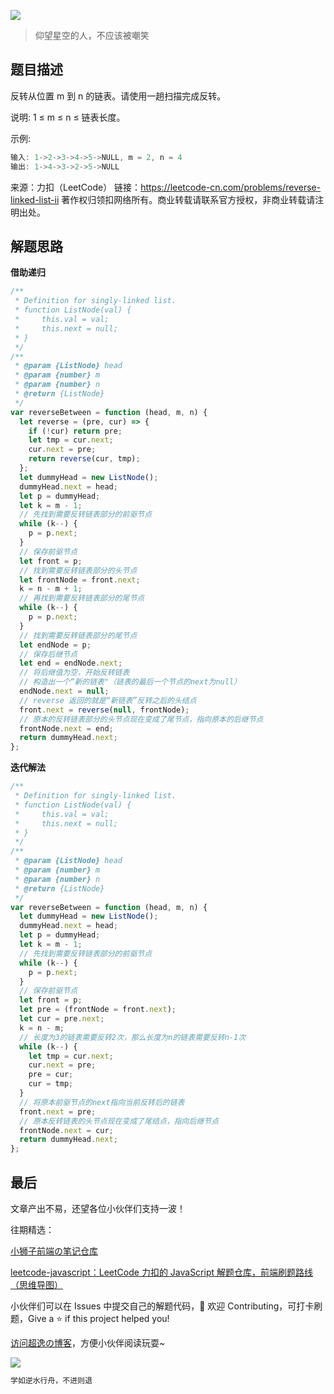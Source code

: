 ![](https://imgconvert.csdnimg.cn/aHR0cHM6Ly9jZG4uanNkZWxpdnIubmV0L2doL2Nob2NvbGF0ZTE5OTkvY2RuL2ltZy8yMDIwMDgyODE0NTUyMS5qcGc?x-oss-process=image/format,png)

> 仰望星空的人，不应该被嘲笑

## 题目描述

反转从位置 m 到 n 的链表。请使用一趟扫描完成反转。

说明:
1 ≤ m ≤ n ≤ 链表长度。

示例:

```javascript
输入: 1->2->3->4->5->NULL, m = 2, n = 4
输出: 1->4->3->2->5->NULL
```

来源：力扣（LeetCode）
链接：https://leetcode-cn.com/problems/reverse-linked-list-ii
著作权归领扣网络所有。商业转载请联系官方授权，非商业转载请注明出处。

## 解题思路

**借助递归**

```javascript
/**
 * Definition for singly-linked list.
 * function ListNode(val) {
 *     this.val = val;
 *     this.next = null;
 * }
 */
/**
 * @param {ListNode} head
 * @param {number} m
 * @param {number} n
 * @return {ListNode}
 */
var reverseBetween = function (head, m, n) {
  let reverse = (pre, cur) => {
    if (!cur) return pre;
    let tmp = cur.next;
    cur.next = pre;
    return reverse(cur, tmp);
  };
  let dummyHead = new ListNode();
  dummyHead.next = head;
  let p = dummyHead;
  let k = m - 1;
  // 先找到需要反转链表部分的前驱节点
  while (k--) {
    p = p.next;
  }
  // 保存前驱节点
  let front = p;
  // 找到需要反转链表部分的头节点
  let frontNode = front.next;
  k = n - m + 1;
  // 再找到需要反转链表部分的尾节点
  while (k--) {
    p = p.next;
  }
  // 找到需要反转链表部分的尾节点
  let endNode = p;
  // 保存后继节点
  let end = endNode.next;
  // 将后继值为空，开始反转链表
  // 构造出一个“新的链表"（链表的最后一个节点的next为null）
  endNode.next = null;
  // reverse 返回的就是“新链表”反转之后的头结点
  front.next = reverse(null, frontNode);
  // 原本的反转链表部分的头节点现在变成了尾节点，指向原本的后继节点
  frontNode.next = end;
  return dummyHead.next;
};
```

**迭代解法**

```javascript
/**
 * Definition for singly-linked list.
 * function ListNode(val) {
 *     this.val = val;
 *     this.next = null;
 * }
 */
/**
 * @param {ListNode} head
 * @param {number} m
 * @param {number} n
 * @return {ListNode}
 */
var reverseBetween = function (head, m, n) {
  let dummyHead = new ListNode();
  dummyHead.next = head;
  let p = dummyHead;
  let k = m - 1;
  // 先找到需要反转链表部分的前驱节点
  while (k--) {
    p = p.next;
  }
  // 保存前驱节点
  let front = p;
  let pre = (frontNode = front.next);
  let cur = pre.next;
  k = n - m;
  // 长度为3的链表需要反转2次，那么长度为n的链表需要反转n-1次
  while (k--) {
    let tmp = cur.next;
    cur.next = pre;
    pre = cur;
    cur = tmp;
  }
  // 将原本前驱节点的next指向当前反转后的链表
  front.next = pre;
  // 原本反转链表的头节点现在变成了尾结点，指向后继节点
  frontNode.next = cur;
  return dummyHead.next;
};
```

## 最后

文章产出不易，还望各位小伙伴们支持一波！

往期精选：

<a href="https://github.com/Chocolate1999/Front-end-learning-to-organize-notes">小狮子前端の笔记仓库</a>

<a href="https://github.com/Chocolate1999/leetcode-javascript">leetcode-javascript：LeetCode 力扣的 JavaScript 解题仓库，前端刷题路线（思维导图）</a>

小伙伴们可以在 Issues 中提交自己的解题代码，🤝 欢迎 Contributing，可打卡刷题，Give a ⭐️ if this project helped you!

<a href="https://yangchaoyi.vip/">访问超逸の博客</a>，方便小伙伴阅读玩耍~

![](https://img-blog.csdnimg.cn/2020090211491121.png#pic_center)

```javascript
学如逆水行舟，不进则退
```
